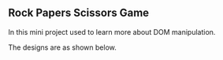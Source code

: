 ## Rock Papers Scissors Game

In this mini project used to learn more about DOM manipulation.

The designs are as shown below.


